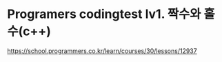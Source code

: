 # Programers codingtest lv1. 짝수와 홀수(c++)

https://school.programmers.co.kr/learn/courses/30/lessons/12937
